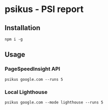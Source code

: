 # psikus - PSI report

## Installation

`npm i -g`

## Usage

### PageSpeedInsight API

`psikus google.com --runs 5`

### Local Lighthouse

`psikus google.com --mode lighthouse --runs 5`
